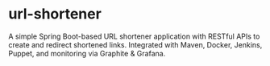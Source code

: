 # url-shortener
A simple Spring Boot-based URL shortener application with RESTful APIs to create and redirect shortened links. Integrated with Maven, Docker, Jenkins, Puppet, and monitoring via Graphite &amp; Grafana.
